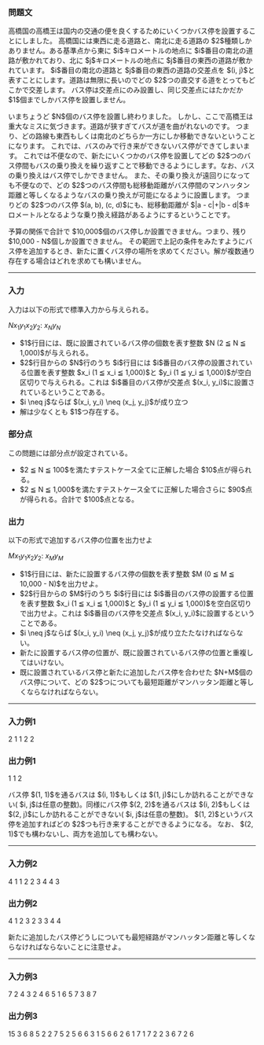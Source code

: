 
<div>

<div>

<div>

<section>

### **問題文**

<p>
高橋国の高橋王は国内の交通の便を良くするためにいくつかバス停を設置することにしました。
高橋国には東西に走る道路と、南北に走る道路の $2$種類しかありません。ある基準点から東に $i$キロメートルの地点に $i$番目の南北の道路が敷かれており、北に $j$キロメートルの地点に $j$番目の東西の道路が敷かれています。
$i$番目の南北の道路と $j$番目の東西の道路の交差点を $(i, j)$と表すことにします。道路は無限に長いのでどの $2$つの直交する道をとってもどこかで交差します。
バス停は交差点にのみ設置し、同じ交差点にはたかだか $1$個までしかバス停を設置しません。
</p>

<p>
いまちょうど $N$個のバス停を設置し終わりました。
しかし、ここで高橋王は重大なミスに気づきます。道路が狭すぎてバスが道を曲がれないのです。
つまり、どの路線も東西もしくは南北のどちらか一方にしか移動できないということになります。
これでは、バスのみで行き来ができないバス停ができてしまいます。
これでは不便なので、新たにいくつかのバス停を設置してどの $2$つのバス停間もバスの乗り換えを繰り返すことで移動できるようにします。なお、バスの乗り換えはバス停でしかできません。
また、その乗り換えが遠回りになっても不便なので、どの $2$つのバス停間も総移動距離がバス停間のマンハッタン距離と等しくなるようなバスの乗り換えが可能になるように設置します。
つまりどの $2$つのバス停 $(a, b), (c, d)$にも、総移動距離が $|a - c|+|b - d|$キロメートルとなるような乗り換え経路があるようにするということです。
</p>

<p>
予算の関係で合計で $10,000$個のバス停しか設置できません。つまり、残り $10,000 - N$個しか設置できません。
その範囲で上記の条件をみたすようにバス停を追加するとき、新たに置くバス停の場所を求めてください。解が複数通り存在する場合はどれを求めても構いません。
</p>

</section>

</div>

---

<div>

<div>

<section>

### **入力**

<p>
入力は以下の形式で標準入力から与えられる。
</p>

<div>

$N$$x_1$$y_1$$x_2$$y_2$:
$x_N$$y_N$
</div>

<ul>

<li>
$1$行目には、既に設置されているバス停の個数を表す整数 $N (2 ≦ N ≦ 1,000)$が与えられる。
</li>

<li>
$2$行目からの $N$行のうち $i$行目には $i$番目のバス停の設置されている位置を表す整数 $x_i (1 ≦ x_i ≦ 1,000)$と $y_i (1 ≦ y_i ≦ 1,000)$が空白区切りで与えられる。これは $i$番目のバス停が交差点 $(x_i, y_i)$に設置されているということである。
</li>

<li>
$i \neq j$ならば $(x_i, y_i) \neq (x_j, y_j)$が成り立つ
</li>

<li>
解は少なくとも $1$つ存在する。
</li>

</ul>

</section>

</div>

<div>

<section>

### **部分点**

<p>
この問題には部分点が設定されている。
</p>

<ul>

<li>
$2 ≦ N ≦ 100$を満たすテストケース全てに正解した場合 $10$点が得られる。
</li>

<li>
$2 ≦ N ≦ 1,000$を満たすテストケース全てに正解した場合さらに $90$点が得られる。合計で $100$点となる。
</li>

</ul>

</section>

</div>

<div>

<section>

### **出力**

<p>
以下の形式で追加するバス停の位置を出力せよ
</p>

<div>

$M$$x_1$$y_1$$x_2$$y_2$:
$x_M$$y_M$
</div>

<ul>

<li>
$1$行目には、新たに設置するバス停の個数を表す整数 $M (0 ≦ M ≦ 10,000 - N)$を出力せよ。
</li>

<li>
$2$行目からの $M$行のうち $i$行目には $i$番目のバス停の設置する位置を表す整数 $x_i (1 ≦ x_i ≦ 1,000)$と $y_i (1 ≦ y_i ≦ 1,000)$を空白区切りで出力せよ。これは $i$番目のバス停を交差点 $(x_i, y_i)$に設置するということである。
</li>

<li>
$i \neq j$ならば $(x_i, y_i) \neq (x_j, y_j)$が成り立たたなければならない。
</li>

<li>
新たに設置するバス停の位置が、既に設置されているバス停の位置と重複してはいけない。
</li>

<li>
既に設置されているバス停と新たに追加したバス停を合わせた $N+M$個のバス停について、どの $2$つについても最短距離がマンハッタン距離と等しくならなければならない。
</li>

</ul>

</section>

</div>

</div>

---

<div>

<section>

### **入力例1**

<div>

2
1 1
2 2

</div>

</section>

</div>

<div>

<section>

### **出力例1**

<div>

1
1 2

</div>

<p>
バス停 $(1, 1)$を通るバスは $(i, 1)$もしくは $(1, j)$にしか訪れることができない( $i, j$は任意の整数)。同様にバス停 $(2, 2)$を通るバスは $(i, 2)$もしくは $(2, j)$にしか訪れることができない( $i, j$は任意の整数)。
$(1, 2)$というバス停を追加すればどの $2$つも行き来することができるようになる。
なお、 $(2, 1)$でも構わないし、両方を追加しても構わない。
</p>

</section>

</div>

---

<div>

<section>

### **入力例2**

<div>

4
1 1
2 2
3 4
4 3

</div>

</section>

</div>

<div>

<section>

### **出力例2**

<div>

4
1 2
3 2
3 3
4 4

</div>

<p>
新たに追加したバス停どうしについても最短経路がマンハッタン距離と等しくならなければならないことに注意せよ。
</p>

</section>

</div>

---

<div>

<section>

### **入力例3**

<div>

7
2 4
3 2
4 6
5 1
6 5
7 3
8 7

</div>

</section>

</div>

<div>

<section>

### **出力例3**

<div>

15
3 6
8 5
2 2
7 5
2 5
6 6
3 1
5 6
6 2
6 1
7 1
7 2
2 3
6 7
2 6

</div>

</section>

</div>

</div>

</div>
